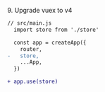 9\. Upgrade vuex to v4

```diff
// src/main.js
  import store from './store'

  const app = createApp({
    router,
-   store,
    ...App,
  })

+ app.use(store)
```


<aside class="notes">
</aside>
